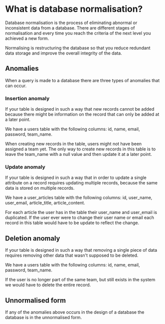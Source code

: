 # What is database normalisation?

Database normalisation is the process of eliminating abnormal or inconsistent data from a database. There are different stages of normalisation and every time you reach the criteria of the next level you achieved a new form.

Normalising is restructuring the database so that you reduce redundant data storage and improve the overall integrity of the data.

## Anomalies

When a query is made to a database there are three types of anomalies that can occur.

### Insertion anomaly

If your table is designed in such a way that new records cannot be added because there might be information on the record that can only be added at a later point.

We have a users table with the following columns: id, name, email, password, team_name.

When creating new records in the table, users might not have been assigned a team yet. The only way to create new records in this table is to leave the team_name with a null value and then update it at a later point.

### Update anomaly

If your table is designed in such a way that in order to update a single attribute on a record requires updating multiple records, because the same data is stored on multiple records.

We have a user_articles table with the following columns: id, user_name, user_email, article_title, article_content.

For each article the user has in the table their user_name and user_email is duplicated. If the user ever were to change their user name or email each record in this table would have to be update to reflect the change.

## Deletion anomaly

If your table is designed in such a way that removing a single piece of data requires removing other data that wasn't supposed to be deleted.

We have a users table with the following columns: id, name, email, password, team_name.

If the user is no longer part of the same team, but still exists in the system we would have to delete the entire record.

## Unnormalised form

If any of the anomalies above occurs in the design of a database the database is in the unnormalised form.
